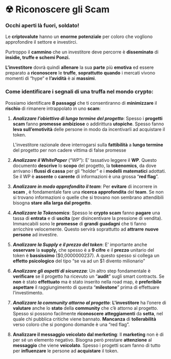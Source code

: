 # ☢ Riconoscere gli Scam

### Occhi aperti là fuori, soldato!

Le **criptovalute** hanno un **enorme** **potenziale** per coloro che vogliono approfondire il settore e investirci.&#x20;

Purtroppo il **cammino** che un investitore deve percorre è **disseminato** di **insidie, truffe e schemi Ponzi.**&#x20;

**L’investitore** dovrà quindi **allenare** la sua **parte** più **emotiva** ed essere preparato a **riconoscere** le **truffe**, **soprattutto** **quando** i mercati vivono momenti di “hype“ e **l’avidità** è ai **massimi**.

### Come identificare i segnali di una truffa nel mondo crypto:

Possiamo identificare **8 passaggi** che ti consentiranno di **minimizzare** il **rischio** di rimanere intrappolato in uno **scam**:

1.  _**Analizzare l’obiettivo di lungo termine del progetto**_: Spesso i **progetti** **scam** fanno **promesse** **ambiziose** o addirittura **utopiche**. Spesso fanno **leva sull’emotività** delle persone in modo da incentivarli ad acquistare il token.&#x20;

    L'investitore razionale deve interrogarsi sulla **fattibilità** a **lungo termine** del progetto per non cadere vittima di false promesse
2. _**Analizzare il WhitePaper**_ (“WP”): E’ tassativo leggere il **WP**. Questo documento **descrive** lo **scopo** del progetto, la **tokenomics**, da dove arrivano i **flussi di cassa** per gli “holder” e i **modelli** **matematici** adottati. Se il WP è **assente** o **carente** di informazioni è una grossa “**red flag**”.
3. _**Analizzare in modo approfondito il team**_: Per **evitare** di incorrere in **scam** , è fondamentale fare una **ricerca** **approfondita** del **team**. Se non si trovano informazioni o quelle che si trovano non sembrano attendibili bisogna **stare alla larga dal progetto**.
4. _**Analizzare la Tokenomics**_: Spesso le **crypto scam** fanno **pagare** una tassa di **entrata** e di **uscita** (per disincentivare la pressione di vendita). Immancabili sono le **promesse** di **grandi** **guadagni** che ti fanno arricchire velocemente. Questo servirà soprattutto ad **attrarre** **nuove** **persone** ad investire.
5. _**Analizzare la Supply e il prezzo del token**_: E’ importante anche **osservare** la **supply,** che spesso è a **9 cifre** e il **prezzo** unitario del token è **bassissimo** ($0,0000000237). A questo spesso si collega un **effetto** **psicologico** del tipo “se va ad un $1 divento milionario”
6. _**Analizzare gli aspetti di sicurezza**_: Un altro step fondamentale è **verificare** se il progetto ha ricevuto un “**audit**” sugli smart contracts. Se **non** è stato **effettuato** ma è stato inserito nella road map, è **preferibile** **aspettare** il raggiungimento di questa “**milestone**” prima di effettuare l’investimento.
7. _**Analizzare la community attorno al progetto**_: **L'investitore** ha l’onere di **valutare** anche lo **stato** della **community** che c’è attorno al progetto. Spesso si possono facilmente **riconoscere** **atteggiamenti** da **setta**, nel quale chi pubblica critiche viene bannato. **Mancanza** di **tollerabilità** verso coloro che si pongono domande è una “red flag”.
8. **Analizzare il messaggio veicolato dal merketing**: Il **marketing** non è di per sé un elemento negativo. Bisogna però prestare **attenzione** al **messaggio** che viene **veicolato**. Spesso i progetti scam fanno di tutto per **influenzare** le persone ad **acquistare** il token.
